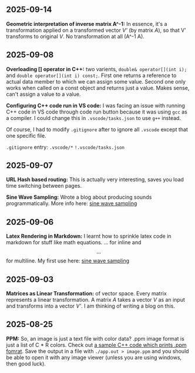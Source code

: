 ## 2025-09-14
**Geometric interpretation of inverse matrix A^-1:** In essence, it's a transformation applied on a transformed vector *V'* (by matrix *A*), so that V' transforms to original *V*. No transformation at all (A^-1 A).

## 2025-09-08
**Overloading [] operator in C++:** two varients, `double& operator[](int i);` and `double operator[](int i) const;`. First one returns a reference to actual data member to which we can assign some value. Second one only works when called on a const object and returns just a value. Makes sense, can't assign a value to a value.

**Configuring C++ code run in VS code:** I was facing an issue with running C++ code in VS code through code run button because it was using `gcc` as a compiler. I could change this in `.vscode/tasks.json` to use `g++` instead.

Of course, I had to modify `.gitignore` after to ignore all `.vscode` except that one specific file.

`.gitignore` entry:
`.vscode/*`
`!.vscode/tasks.json`

## 2025-09-07
**URL Hash based routing:** This is actually very interesting, saves you load time switching between pages.

**Sine Wave Sampling:** Wrote a blog about producing sounds programmatically. More info here: [sine wave sampling](https://github.com/exismys/Blog/blob/main/blogs/2025-09-07-sine-wave-sampling.md)

## 2025-09-06
**Latex Rendering in Markdown:** I learnt how to sprinkle latex code in markdown for stuff like math equations. $...$ for inline and $$...$$ for multiline. My first use here: [sine wave sampling](https://github.com/exismys/Blog/blob/main/blogs/2025-09-07-sine-wave-sampling.md)

## 2025-09-03
**Matrices as Linear Transformation:** of vector space. Every matrix represents a linear transformation. A matrix *A* takes a vector *V* as an input and transforms into a vector *V'*. I am thinking of writing a blog on this.

## 2025-08-25
**PPM:** So, an image is just a text file with color data? .ppm image format is just a list of C * R colors. Check out [a sample C++ code which prints .ppm fomrat](https://github.com/exismys/HelloWorld/blob/master/cpp/audio-and-graphics/image.cpp). Save the output in a file with `./app.out > image.ppm` and you should be able to open it with any image viewer (unless you are using windows, then good luck). 

